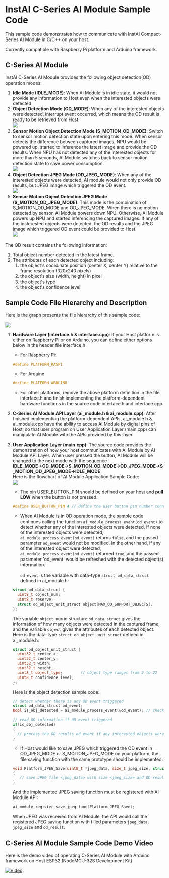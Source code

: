 # InstAI C-Series AI Module Sample Code
This sample code demonstrates how to communicate with InstAI Compact-Series AI Module in C/C++ on your host.

Currently compatible with Raspberry Pi platform and Arduino framework.
## C-Series AI Module
InstAI C-Series AI Module provides the following object detection(OD) operation modes:
1. **Idle Mode (IDLE_MODE)**: When AI Module is in idle state, it would not provide any information to Host even when the interested objects were detected.
2. **Object Detection Mode (OD_MODE)**: When any of the interested objects were detected, interrupt event occurred, which means the OD result is ready to be retrieved from Host. <br /> <img src="./readme_pic/op_od_mode.svg">
3. **Sensor Motion Object Detection Mode (S_MOTION_OD_MODE)**: Switch to sensor motion detection state upon entering this mode. When sensor detects the difference between captured images, NPU would be powered up, started to inference the latest image and provide the OD results. When NPU has not detected any of the interested objects for more than 5 seconds, AI Module switches back to sensor motion detection state to save power consumption. <br /> <img src="./readme_pic/op_smotion_od_mode.svg">
4. **Object Detection JPEG Mode (OD_JPEG_MODE)**: When any of the interested objects were detected, AI module would not only provide OD results, but JPEG image which triggered the OD event. <br /> <img src="./readme_pic/op_od_jpeg_mode.svg">
5. **Sensor Motion Object Detection JPEG Mode (S_MOTION_OD_JPEG_MODE)**: This mode is the combination of S_MOTION_OD_MODE and OD_JPEG_MODE. When there is no motion detected by sensor, AI Module powers down NPU. Otherwise, AI Module powers up NPU and started inferencing the captured images. If any of the insterested objects were detected, the OD results and the JPEG image which triggered OD event could be provided to Host. <br /> <img src="./readme_pic/op_smotion_od_jpeg_mode.svg">

The OD result contains the following information:
1. Total object number detected in the latest frame.
2. The attributes of each detected object including:
   1. the object's coordinate position (center X, center Y) relative to the frame resolution (320x240 pixels)
   2. the object's size (width, height) in pixel
   3. the object's type
   4. the object's confidence level

## Sample Code File Hierarchy and Description
Here is the graph presents the file hierarchy of this sample code:

<img src="./readme_pic/sample_code_architecture.svg">

1.	**Hardware Layer (interface.h & interface.cpp)**:
    If your Host platform is either on Raspberry Pi or on Arduino, you can define either options below in the header file interface.h
    * For Raspberry Pi:
    ```C
    #define PLATFORM_RASPI
    ```
    * For Arduino
    ```C
    #define PLATFORM_ARDUINO
    ```
    * For other platforms, remove the above platform definition in the file interface.h and finish implementing the platform-dependent hardware functions in the source code interface.h and interface.cpp.

2. **C-Series AI Module API Layer (ai_module.h & ai_module.cpp)**: After finished implementing the platform-dependent APIs, ai_module.h & ai_module.cpp have the ability to access AI Module by digital pins of Host, so that user program on User Application Layer (main.cpp) can manipulate AI Module with the APIs provided by this layer.

3. **User Application Layer (main.cpp)**: The source code provides the demonstration of how your host communicates with AI Module by AI Module API Layer. When user pressed the button, AI Module will be changed to the next mode with the sequence **IDLE_MODE→OD_MODE→S_MOTION_OD_MODE→OD_JPEG_MODE→S_MOTION_OD_JPEG_MODE→IDLE_MODE**. <br /> Here is the flowchart of AI Module Application Sample Code: <br /> <img src="./readme_pic/sample_code_flowchart.svg"> <br/>
    * The pin USER_BUTTON_PIN should be defined on your host and **pull LOW** when the button is not pressed:
    ```C++
    #define USER_BUTTON_PIN 4 // define the user button pin number connected to your host
    ```
    
    * When AI Module is in OD operation mode, the sample code continues calling the function `ai_module_process_event(od_event)` to detect whether any of the interested objects were detected. If none of the interested objects were detected, `ai_module_process_event(od_event)` returns `false`, and the passed parameter `od_event` would not be modified. In the other hand, if any of the interested object were detected, `ai_module_process_event(od_event)` returned `true`, and the passed parameter 'od_event' would be refreshed with the detected object(s) information. <br /> <br /> `od-event` is the variable with data-type `struct od_data_struct` defined in ai_module.h:
    ```C++
    struct od_data_struct {
      uint8_t object_num;
      uint8_t reserve;
      struct od_object_unit_struct object[MAX_OD_SUPPORT_OBJECTS];
    };
    ```
    
    The variable `object_num` in structure `od_data_struct` gives the information of how many objects were detected in the captured frame, and the variable `object` gives the attributes of each detected object. Here is the data-type `struct od_object_unit_struct` defined in ai_module.h:
    ```C++
    struct od_object_unit_struct {
      uint32_t center_x;
      uint32_t center_y;
      uint32_t width;
      uint32_t height;
      uint8_t object_type;        // object type ranges from 2 to 22
      uint8_t confidence_level;
    };
    ```
    
    Here is the object detection sample code:
    ```C++
    // detect whether there is any OD event triggered
    struct od_data_struct od_event;
    bool is_obj_detected = ai_module_process_event(&od_event); // check for register of AI Module

    // read OD information if OD event triggered
    if(is_obj_detected)
    {
      // process the OD results od_event if any interested objects were detected
    }
    ```
    
    * If Host would like to save JPEG which triggered the OD event in OD_JPEG_MODE or S_MOTION_JPEG_MODE on your platform, the file saving function with the same prototype should be implemented:
   ```C++
   void Platform_JPEG_Save(uint8_t *jpeg_data, size_t jpeg_size, struct od_data_struct *od_result)
   {
      // save JPEG file <jpeg_data> with size <jpeg_size> and OD results <od_result> on your platform
   }
   ```
      And the implemented JPEG saving function must be registered with AI Module API:
   ```C++
   ai_module_register_save_jpeg_func(Platform_JPEG_Save);
   ```
      When JPEG was received from AI Module, the API would call the registered JPEG saving function with filled parameters `jpeg_data`, `jpeg_size` and `od_result`.

## C-Series AI Module Sample Code Demo Video
Here is the demo video of operating C-Series AI Module with Arduino framework on Host ESP32 (NodeMCU-32S Development Kit)

[![Video](http://img.youtube.com/vi/UdGCmzfL9Gk/0.jpg)](http://www.youtube.com/watch?v=UdGCmzfL9Gk)
